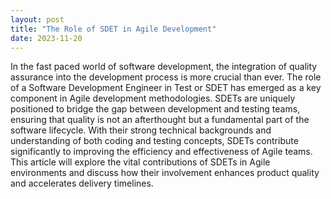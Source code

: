 ```yaml
---
layout: post
title: "The Role of SDET in Agile Development"
date: 2023-11-20
---
```


In the fast paced world of software development, the integration of quality assurance into the development process is more crucial than ever. The role of a Software Development Engineer in Test or SDET has emerged as a key component in Agile development methodologies. SDETs are uniquely positioned to bridge the gap between development and testing teams, ensuring that quality is not an afterthought but a fundamental part of the software lifecycle. With their strong technical backgrounds and understanding of both coding and testing concepts, SDETs contribute significantly to improving the efficiency and effectiveness of Agile teams. This article will explore the vital contributions of SDETs in Agile environments and discuss how their involvement enhances product quality and accelerates delivery timelines.
